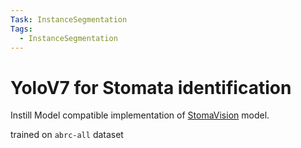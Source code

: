 ```yaml
---
Task: InstanceSegmentation
Tags:
  - InstanceSegmentation
---
```


# YoloV7 for Stomata identification

Instill Model compatible implementation of [StomaVision](https://github.com/YaoChengLab/StomaVision) model.

trained on `abrc-all` dataset
